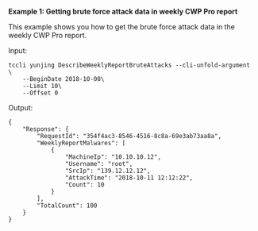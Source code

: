 **Example 1: Getting brute force attack data in weekly CWP Pro report**

This example shows you how to get the brute force attack data in the weekly CWP Pro report.

Input: 

```
tccli yunjing DescribeWeeklyReportBruteAttacks --cli-unfold-argument  \
    --BeginDate 2018-10-08\
    --Limit 10\
    --Offset 0
```

Output: 
```
{
    "Response": {
        "RequestId": "354f4ac3-8546-4516-8c8a-69e3ab73aa8a",
        "WeeklyReportMalwares": [
            {
                "MachineIp": "10.10.10.12",
                "Username": "root",
                "SrcIp": "139.12.12.12",
                "AttackTime": "2018-10-11 12:12:22",
                "Count": 10
            }
        ],
        "TotalCount": 100
    }
}
```

